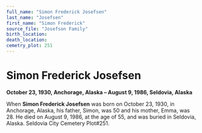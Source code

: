 ```yaml
---
full_name: "Simon Frederick Josefsen"
last_name: "Josefsen"
first_name: "Simon Frederick"
source_file: "Josefson Family"
birth_location:
death_location:
cemetry_plot: 251
---
```

# Simon Frederick Josefsen

**October 23, 1930, Anchorage, Alaska – August 9, 1986, Seldovia,
Alaska**

When **Simon Frederick Josefsen** was born on October 23, 1930, in
Anchorage, Alaska, his father, Simon, was 50 and his mother, Emma, was
28. He died on August 9, 1986, at the age of 55, and was buried in
Seldovia, Alaska. Seldovia City Cemetery Plot\#251.
